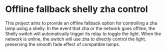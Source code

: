 # Offline fallback shelly zha control

This project aims to provide an offline fallback option for controlling a zha lamp using a shelly. In the event that zha or the network goes offline, the Shelly switch will automatically trigger its relay to toggle the light. When the network is online, the switch will use zha to directly control the light, preserving the smooth fade effect of compatible lamps.

